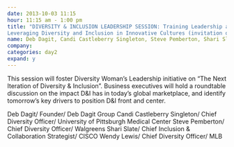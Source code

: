```yaml
---
date: 2013-10-03 11:15
hour: 11:15 am - 1:00 pm
title: "DIVERSITY & INCLUSION LEADERSHIP SESSION: Training Leadership a Peer to Peer Forum
Leveraging Diversity and Inclusion in Innovative Cultures (invitation only)"
name: Deb Dagit, Candi Castleberry Singleton, Steve Pemberton, Shari Slate and Wendy Lewis
company:
categories: day2
expand: y
---
```


This session will foster Diversity Woman’s Leadership initiative on “The Next Iteration of Diversity & Inclusion”. Business executives will hold a roundtable discussion on the impact D&I has in today’s global marketplace, and identify tomorrow’s key drivers to position D&I front and center.

Deb Dagit/ Founder/ Deb Dagit Group
Candi Castleberry Singleton/ Chief Diversity Officer/
University of Pittsburgh Medical Center
Steve Pemberton/ Chief Diversity Officer/ Walgreens
Shari Slate/ Chief Inclusion & Collaboration Strategist/ CISCO Wendy Lewis/ Chief Diversity Officer/ MLB